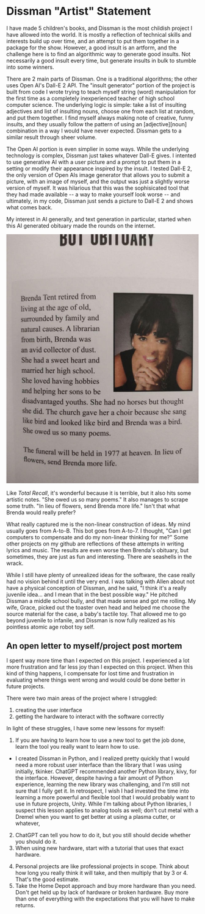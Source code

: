 # Dissman "Artist" Statement
I have made 5 children's books, and Dissman is the most childish project I have allowed into the world. It is mostly a reflection of technical skills and interests build up over time, and an attempt to put them together in a package for the show. However, a good insult is an artform, and the challenge here is to find an algorithmic way to generate good insults. Not necessarily a good insult every time, but generate insults in bulk to stumble into some winners.

There are 2 main parts of Dissman. One is a traditional algorithms; the other uses Open AI's Dall-E 2 API. The "insult generator" portion of the project is built from code I wrote trying to teach myself string (word) manipulation for the first time as a completely inexperienced teacher of high school computer science. The underlying logic is simple: take a list of insulting adjectives and list of insulting nouns, choose one from each list at random, and put them together. I find myself always making note of creative, funny insults, and they usually follow the pattern of using an [adjective][noun] combination in a way I would have never expected. Dissman gets to a similar result through sheer volume.

The Open AI portion is even simplier in some ways. While the underlying technology is complex, Dissman just takes whatever Dall-E gives. I intented to use generative AI with a user picture and a prompt to put them in a setting or modify their appearance inspired by the insult. I tested Dall-E 2, the only version of Open AIs image generator that allows you to submit a picture, with an image of myself, and the output was just a slightly worse version of myself. It was hilarious that this was the sophisicated tool that they had made available -- a way to make yourself look worse -- and ultimately, in my code, Dissman just sends a picture to Dall-E 2 and shows what comes back.

My interest in AI generally, and text generation in particular, started when this AI generated obituary made the rounds on the internet.

![Bot Obituary](obituary.jpg)

Like _Total Recall_, it's wonderful because it is terrible, but it also hits some artistic notes. "She owed us so many poems." It also manages to scrape some truth. "In lieu of flowers, send Brenda more life." Isn't that what Brenda would really prefer?

What really captured me is the non-linear construction of ideas. My mind usually goes from A-to-B. This bot goes from A-to-7. I thought, "Can I get computers to compensate and do my non-linear thinking for me?" Some other projects on my github are reflections of these attempts in writing lyrics and music. The results are even worse then Brenda's obituary, but sometimes, they are just as fun and interesting. There are seashells in the wrack. 

While I still have plenty of unrealized ideas for the software, the case really had no vision behind it until the very end. I was talking with Allen about not have a physical conception of Dissman, and he said, "I think it's a really juvenile idea... and I mean that in the best possible way." He pitched Dissman a middle school bully, and that made sense and got me rolling. My wife, Grace, picked out the toaster oven head and helped me choose the source material for the case, a baby's tactile toy. That allowed me to go beyond juvenile to infanile, and Dissman is now fully realized as his pointless atomic age robot toy self.   

## An open letter to myself/project post mortem

I spent way more time than I expected on this project. I experienced a lot more frustration and far less joy than I expected on this project. When this kind of thing happens, I compensate for lost time and frustration in evaluating where things went wrong and would could be done better in future projects.

There were two main areas of the project where I struggled:
1) creating the user interface
2) getting the hardware to interact with the software correctly

In light of these struggles, I have some new lessons for myself:
1. If you are having to learn how to use a new tool to get the job done, learn the tool you really want to learn how to use.
  - I created Dissman in Python, and I realized pretty quickly that I would need a more robust user interface than the library that I was using initially, tkinker. ChatGPT recommended another Python library, kivy, for the interface. However, despite having a fair amount of Python experience, learning the new library was challenging, and I'm still not sure that I fully get it. In retrospect, I wish I had invested the time into learning a more powerful and flexible tool that I would probably want to use in future projects, Unity. While I'm talking about Python libraries, I suspect this lesson applies to analog tools as well; don't cut metal with a Dremel when you want to get better at using a plasma cutter, or whatever,  
2. ChatGPT can tell you how to do it, but you still should decide whether you should do it.
3. When using new hardware, start with a tutorial that uses that exact hardware.
4) Personal projects are like professional projects in scope. Think about how long you really think it will take, and then multiply that by 3 or 4. That's the good estimate.
5) Take the Home Depot approach and buy more hardware than you need. Don't get held up by lack of hardware or broken hardware. Buy more than one of everything with the expectations that you will have to make returns.
